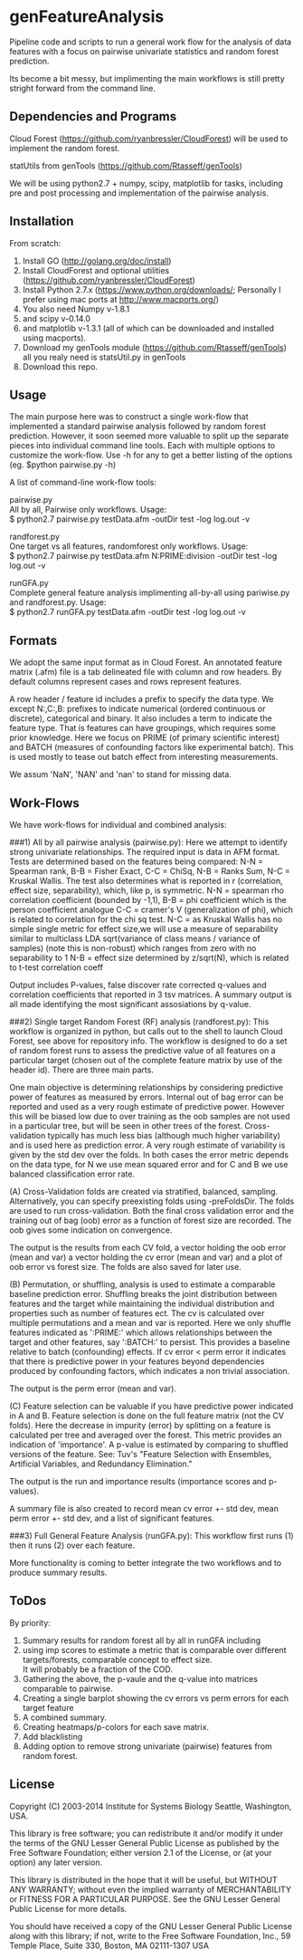 genFeatureAnalysis
====================

Pipeline code and scripts to run a general work flow for the 
analysis of data features with a focus on pairwise 
univariate statistics and random forest prediction.

Its become a bit messy, but implimenting the main
workflows is still pretty stright forward from the
command line.

Dependencies and Programs
------------------
Cloud Forest (https://github.com/ryanbressler/CloudForest)
will be used to implement the random forest.

statUtils from genTools (https://github.com/Rtasseff/genTools) 

We will be using python2.7 + numpy, scipy, matplotlib
for tasks, including pre and post processing
and implementation of the pairwise analysis.

Installation
-------------------
From scratch:

1. Install GO (http://golang.org/doc/install)
2. Install CloudForest and optional utilities 
(https://github.com/ryanbressler/CloudForest)
3. Install Python 2.7.x (https://www.python.org/downloads/;
Personally I prefer using mac ports at http://www.macports.org/)
  1. You also need Numpy v-1.8.1 
  2. and scipy v-0.14.0
  3. and matplotlib v-1.3.1 (all of which can be 
downloaded and installed using macports).
4. Download my genTools module (https://github.com/Rtasseff/genTools)
all you realy need is statsUtil.py in genTools
5. Download this repo.
  

Usage
------------------
The main purpose here was to construct a single 
work-flow that implemented a standard pairwise analysis 
followed by random forest prediction. However, it soon seemed
more valuable to split up the separate pieces into 
individual command line tools. Each with multiple options 
to customize the work-flow.  Use -h for any to get 
a better listing of the options (eg. $python pairwise.py -h)

A list of command-line work-flow tools:

pairwise.py    
All by all, Pairwise only workflows. Usage:   
$ python2.7 pairwise.py testData.afm -outDir test -log log.out -v

randforest.py   
One target vs all features, randomforest only workflows. Usage:       
$ python2.7 pairwise.py testData.afm N:PRIME:division -outDir test -log log.out -v

runGFA.py    
Complete general feature analysis implimenting all-by-all using
pariwise.py and randforest.py. Usage:   
$ python2.7 runGFA.py testData.afm -outDir test -log log.out -v

Formats 
------------------
We adopt the same input format as in Cloud Forest.
An annotated feature matrix (.afm) file is a tab 
delineated file with column and row headers. 
By default columns represent cases and rows 
represent features.

A row header / feature id includes a prefix to specify the data type.
We except N:,C:,B: prefixes to indicate numerical (ordered continuous or
discrete), categorical and binary. It also includes a term to indicate
the feature type. That is features can have groupings, which requires
some prior knowledge. Here we focus on PRIME (of primary scientific interest) 
and BATCH (measures of confounding factors like experimental batch).
This is used mostly to tease out batch effect from interesting measurements.

We assum 'NaN', 'NAN' and 'nan' to stand for missing data.
 


Work-Flows
------------------
We have work-flows for individual and combined analysis:

###1) All by all pairwise analysis (pairwise.py): 
Here we attempt to identify strong univariate relationships.
The required input is data in AFM format.
Tests are determined based on the features being compared:
N-N = Spearman rank, B-B = Fisher Exact, C-C = ChiSq,
N-B = Ranks Sum, N-C = Kruskal Wallis.
The test also determines what is reported in r (correlation, 
effect size, separability), which, like p, is symmetric.
N-N = spearman rho correlation coefficient (bounded by -1,1),
B-B = phi coefficient which is the person coefficient analogue 
C-C = cramer's V (generalization of phi), which is related to 
correlation for the chi sq test. N-C = as Kruskal Wallis has no simple 
single metric for effect size,we will use a measure of separability 
similar to multiclass LDA sqrt(variance of class means / variance of samples) 
(note this is non-robust) which ranges from zero with no separability to 1
N-B = effect size determined by z/sqrt(N), which is related to 
t-test correlation coeff

Output includes P-values, false discover rate corrected 
q-values and correlation coefficients that reported in 3 tsv matrices.
A summary output is all made identifying the most significant 
assosiations by q-value.

###2) Single target Random Forest (RF) analysis (randforest.py):
This workflow is organized in python, but calls out
to the shell to launch Cloud Forest, see above for 
repository info. The workflow is designed to do a set 
of random forest runs to assess the predictive value of 
all features on a particular target (chosen out of 
the complete feature matrix by use of the header id).
There are three main parts. 

One main objective is determining relationships 
by considering predictive power of features as 
measured by errors. Internal out of bag error 
can be reported and used as a very rough estimate 
of predictive power. However this will be biased low 
due to over training as the oob samples are 
not used in a particular tree, but will be seen 
in other trees of the forest. Cross-validation 
typically has much less bias (although much higher
variability) and is used here as prediction error.
A very rough estimate of variability is given by 
the std dev over the folds.  In both cases the error
metric depends on the data type, for N we use mean
squared error and for C and B we use balanced 
classification error rate.


(A) Cross-Validation folds are created via stratified,
balanced, sampling.   
Alternatively, you can specify preexisting folds using
-preFoldsDir.  The folds are used to run cross-validation.
Both the final cross validation error and the training 
out of bag (oob) error as a function of forest size are recorded.
The oob gives some indication on convergence.

The output is the results from each CV fold,
a vector holding the oob error (mean and var) a
vector holding the cv error (mean and var) and 
a plot of oob error vs forest size.
The folds are also saved for later use.

(B) Permutation, or shuffling, analysis is used 
to estimate a comparable baseline prediction error.
Shuffling breaks the joint distribution between 
features and the target while maintaining the 
individual distribution and properties such as 
number of features ect. The cv is calculated over
multiple permutations and a mean and var is reported.
Here we only shuffle features indicated as ':PRIME:'
which allows relationships between the target and other 
features, say ':BATCH:' to persist. This provides
a baseline relative to batch (confounding) effects. If
cv error < perm error it indicates that there is predictive
power in your features beyond dependencies produced by
confounding factors, which indicates a non trivial 
association.

The output is the perm error (mean and var).


(C) Feature selection can be valuable if you have 
predictive power indicated in A and B.
Feature selection is done on the full feature matrix
(not the CV folds). Here the decrease 
in impurity (error) by splitting on a feature is calculated
per tree and averaged over the forest. This 
metric provides an indication of 'importance'.
A p-value is estimated by comparing to shuffled 
versions of the feature. See: Tuv's "Feature Selection with 
Ensembles, Artificial Variables, and Redundancy Elimination."

The output is the run and importance results (importance scores 
and p-values).

A summary file is also created to record mean cv error +- std dev,
mean perm error +- std dev, and a list of significant features.
 
###3) Full General Feature Analysis (runGFA.py):
This workflow first runs (1) then it runs (2) over each 
feature.

More functionality is coming to better integrate the two 
workflows and to produce summary results.

ToDos
----------------
By priority:
1. Summary results for random forest all by all in runGFA including 
  1. using imp scores to estimate a metric that 
is comparable over different targets/forests,
comparable concept to effect size.  
It will probably be a fraction of the COD.
  2. Gathering the above, the p-vaule and the 
q-value into matrices comparable to pairwise.
  3. Creating a single barplot showing the 
cv errors vs perm errors for each target feature
  4. A combined summary.
2. Creating heatmaps/p-colors for each save matrix.
3. Add blacklisting
4. Adding option to remove strong univariate (pairwise)
features from random forest. 


License
-------------------

Copyright (C) 2003-2014 Institute for Systems Biology
		     Seattle, Washington, USA.

This library is free software; you can redistribute it and/or
modify it under the terms of the GNU Lesser General Public
License as published by the Free Software Foundation; either
version 2.1 of the License, or (at your option) any later version.

This library is distributed in the hope that it will be useful,
but WITHOUT ANY WARRANTY; without even the implied warranty of
MERCHANTABILITY or FITNESS FOR A PARTICULAR PURPOSE.  See the GNU
Lesser General Public License for more details.

You should have received a copy of the GNU Lesser General Public
License along with this library; if not, write to the Free Software
Foundation, Inc., 59 Temple Place, Suite 330, Boston, MA 02111-1307  USA
